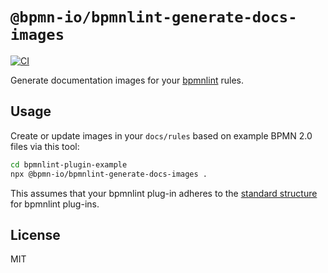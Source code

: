 # `@bpmn-io/bpmnlint-generate-docs-images`

[![CI](https://github.com/bpmn-io/bpmnlint-generate-docs-images/actions/workflows/CI.yml/badge.svg)](https://github.com/bpmn-io/bpmnlint-generate-docs-images/actions/workflows/CI.yml)

Generate documentation images for your [bpmnlint](https://github.com/bpmn-io/bpmnlint) rules.

## Usage

Create or update images in your `docs/rules` based on example BPMN 2.0 files via this tool:

```sh
cd bpmnlint-plugin-example
npx @bpmn-io/bpmnlint-generate-docs-images .
```

This assumes that your bpmnlint plug-in adheres to the [standard structure](https://github.com/bpmn-io/bpmnlint-plugin-example) for bpmnlint plug-ins.

## License

MIT

